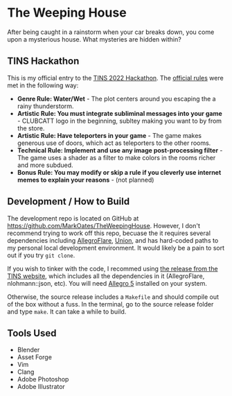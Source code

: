 # The Weeping House

After being caught in a rainstorm when your car breaks down, you come upon a mysterious house.  What mysteries are hidden within?

## TINS Hackathon

This is my official entry to the [TINS 2022 Hackathon](https://tins.amarillion.org/news).  The [official rules](https://tins.amarillion.org/2022/rules/) were met in the following way:

- **Genre Rule: Water/Wet** - The plot centers around you escaping the a rainy thunderstorm.
- **Artistic Rule: You must integrate subliminal messages into your game** - CLUBCATT logo in the beginning, subltey making you want to by from the store.
- **Artistic Rule: Have teleporters in your game** - The game makes generous use of doors, which act as teleporters to the other rooms.
- **Technical Rule: Implement and use any image post-processing filter** - The game uses a shader as a filter to make colors in the rooms richer and more subdued.
- **Bonus Rule: You may modify or skip a rule if you cleverly use internet memes to explain your reasons** - (not planned)


## Development / How to Build

The development repo is located on GitHub at https://github.com/MarkOates/TheWeepingHouse. However, I don't recommend trying to work off this repo, becuase the it requires several dependencies including [AllegroFlare](https://github.com/MarkOates/allegro_flare), [Union](https://github.com/MarkOates/union), and has hard-coded paths to my personal local development environment.  It would likely be a pain to sort out if you try `git clone`.

If you wish to tinker with the code, I recommed using [the release from the TINS website](https://tins.amarillion.org/2022/entries/), which includes all the dependencies in it (AllegroFlare, nlohmann::json, etc).  You will need [Allegro 5](https://github.com/liballeg/allegro5) installed on your system.

Otherwise, the source release includes a `Makefile` and should compile out of the box without a fuss.  In the terminal, go to the source release folder and type `make`.  It can take a while to build.

## Tools Used

- Blender
- Asset Forge
- Vim
- Clang
- Adobe Photoshop
- Adobe Illustrator
